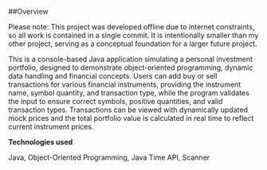 ##Overview

Please note: This project was developed offline due to internet constraints, so all work is contained in a single commit. It is intentionally smaller than my other project, serving as a conceptual foundation for a larger future project.

This is a console-based Java application simulating a personal investment portfolio, designed to demonstrate object-oriented programming, dynamic data handling and financial concepts. Users can add buy or sell transactions for various financial instruments, providing the instrument name, symbol quantity, and transaction type, while the program validates the input to ensure correct symbols, positive quantities, and valid transaction types. Transactions can be viewed with dynamically updated mock prices and the total portfolio value is calculated in real time to reflect current instrument prices.

**Technologies used**

Java, Object-Oriented Programming, Java Time API, Scanner

